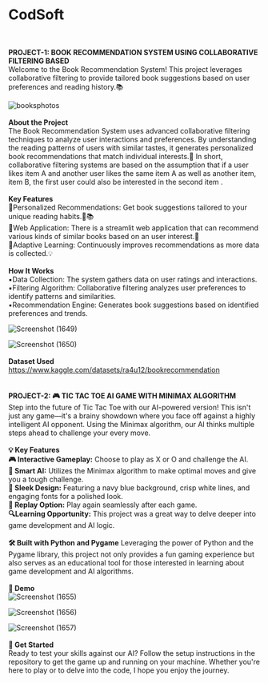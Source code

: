 # **CodSoft**
<br>

**PROJECT-1: BOOK RECOMMENDATION SYSTEM USING COLLABORATIVE FILTERING BASED**
<br>
Welcome to the Book Recommendation System! This project leverages collaborative filtering to provide tailored book suggestions based on user preferences and reading history.📚
<br>

![booksphotos](https://github.com/user-attachments/assets/c5e47dff-9d7b-4b8b-aff1-3472f81dbd71)
<br>
<br>
**About the Project**
<br>
The Book Recommendation System uses advanced collaborative filtering techniques to analyze user interactions and preferences. By understanding the reading patterns of users with similar tastes, it generates personalized book recommendations that match individual interests.🚀
In short, collaborative filtering systems are based on the assumption that if a user likes item A and another user likes the same item A as well as another item, item B, the first user could also be interested in the second item .
<br>
<br>
**Key Features**
<br>
🔹Personalized Recommendations: Get book suggestions tailored to your unique reading habits.📖📚
<br>
🔹Web Application: There is a streamlit web application that can recommend various kinds of similar books based on an user interest.📱
<br>
🔹Adaptive Learning: Continuously improves recommendations as more data is collected.💡
<br>
<br>
**How It Works**
<br>
▪️Data Collection: The system gathers data on user ratings and interactions.
<br>
▪️Filtering Algorithm: Collaborative filtering analyzes user preferences to identify patterns and similarities.
<br>
▪️Recommendation Engine: Generates book suggestions based on identified preferences and trends.
<br>

![Screenshot (1649)](https://github.com/user-attachments/assets/7d2293f7-25f9-4207-9ac5-9f28d153eed7)


![Screenshot (1650)](https://github.com/user-attachments/assets/524042ab-1ec2-4a56-a04f-9d7ec8fab194)
<br>
<br>
**Dataset Used**
<br>
https://www.kaggle.com/datasets/ra4u12/bookrecommendation
<br>
<br>
<br>
**PROJECT-2: 🎮 TIC TAC TOE AI GAME WITH MINIMAX ALGORITHM**
<br>
Step into the future of Tic Tac Toe with our AI-powered version! This isn't just any game—it's a brainy showdown where you face off against a highly intelligent AI opponent. Using the Minimax algorithm, our AI thinks multiple steps ahead to challenge your every move.
<br>
<br>
**💡 Key Features**
<br>
**🎮 Interactive Gameplay:** Choose to play as X or O and challenge the AI.
<br>
**🤖 Smart AI:** Utilizes the Minimax algorithm to make optimal moves and give you a tough challenge.
<br>
**🎨 Sleek Design:** Featuring a navy blue background, crisp white lines, and engaging fonts for a polished look.
<br>
**🔄 Replay Option:** Play again seamlessly after each game.
<br>
**🔍Learning Opportunity:** This project was a great way to delve deeper into game development and AI logic.
<br>
<br>
**🛠️ Built with Python and Pygame**
Leveraging the power of Python and the Pygame library, this project not only provides a fun gaming experience but also serves as an educational tool for those interested in learning about game development and AI algorithms.
<br>
<br>
**📸 Demo**
<br>
![Screenshot (1655)](https://github.com/user-attachments/assets/09f08913-714b-43a8-af5c-95dd6f77481b)

![Screenshot (1656)](https://github.com/user-attachments/assets/c7802a36-2532-4a1f-9b7f-a135c25160f7)

![Screenshot (1657)](https://github.com/user-attachments/assets/a077cad7-15fd-46bd-aca0-a6bf2e134928)
<br>
<br>
**🚀 Get Started**
<br>
Ready to test your skills against our AI? Follow the setup instructions in the repository to get the game up and running on your machine. Whether you're here to play or to delve into the code, I hope you enjoy the journey.





